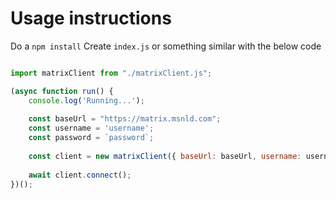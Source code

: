 # Usage instructions

Do a `npm install`
Create `index.js` or something similar with the below code

```js

import matrixClient from "./matrixClient.js";

(async function run() {
    console.log('Running...');
    
    const baseUrl = "https://matrix.msnld.com";
    const username = 'username';
    const password = `password`;
    
    const client = new matrixClient({ baseUrl: baseUrl, username: username, password: password });
    
    await client.connect();
})();

```